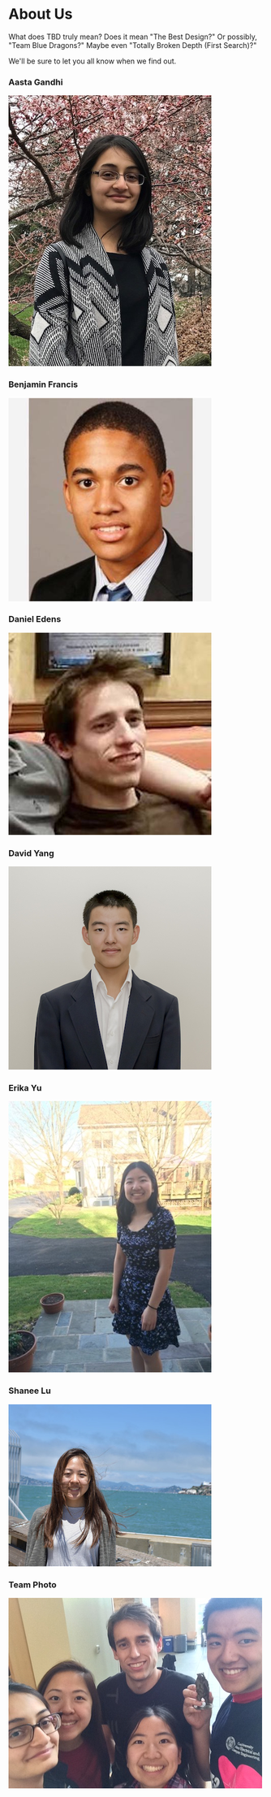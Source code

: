 # About Us
What does TBD truly mean?
Does it mean "The Best Design?"
Or possibly, "Team Blue Dragons?"
Maybe even "Totally Broken Depth (First Search)?"

We'll be sure to let you all know when we find out.

### Aasta Gandhi

![](./TeamPhotos/Aasta.jpg)

### Benjamin Francis

![](./TeamPhotos/Ben.jpg)

### Daniel Edens

![](./TeamPhotos/Daniel.jpg)

### David Yang

![](./TeamPhotos/David.jpg)

### Erika Yu

![](./TeamPhotos/Erika.jpg)

### Shanee Lu

![](./TeamPhotos/Shanee.jpg)

### Team Photo
![](./FinalStretch/TeamPhoto.JPG)
